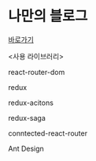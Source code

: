 # 나만의 블로그

[바로가기](https://lucid-davinci-ab7bc7.netlify.app)

<사용 라이브러리>

react-router-dom

redux

redux-acitons

redux-saga

conntected-react-router

Ant Design
